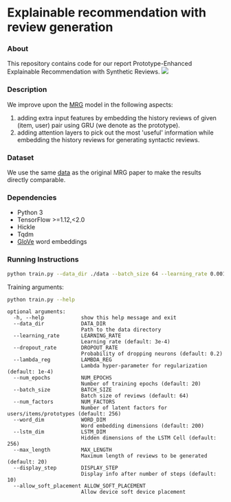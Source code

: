 # Explainable recommendation with review generation

### About
This repository contains code for our report Prototype-Enhanced Explainable Recommendation with Synthetic Reviews.
![](arch.jpg)

### Description
We improve upon the [MRG](https://github.com/PreferredAI/mrg) model in the following aspects:
1. adding extra input features by embedding the history reviews of given (item, user) pair using GRU (we denote as the prototype).
2. adding attention layers to pick out the most 'useful' information while embedding the history reviews for generating syntactic reviews.

### Dataset
We use the same [data](http://static.preferred.ai/mrg/data.zip) as the original MRG paper to make the results directly comparable.

### Dependencies
- Python 3
- TensorFlow >=1.12,<2.0
- Hickle
- Tqdm
- [GloVe](https://nlp.stanford.edu/projects/glove/) word embeddings

### Running Instructions
```bash
python train.py --data_dir ./data --batch_size 64 --learning_rate 0.001 --num_epochs 20
```
Training arguments:
```bash
python train.py --help
```
```
optional arguments:
  -h, --help            show this help message and exit
  --data_dir            DATA_DIR
                        Path to the data directory
  --learning_rate       LEARNING_RATE
                        Learning rate (default: 3e-4)
  --dropout_rate        DROPOUT_RATE
                        Probability of dropping neurons (default: 0.2)
  --lambda_reg          LAMBDA_REG
                        Lambda hyper-parameter for regularization (default: 1e-4)
  --num_epochs          NUM_EPOCHS
                        Number of training epochs (default: 20)
  --batch_size          BATCH_SIZE
                        Batch size of reviews (default: 64)
  --num_factors         NUM_FACTORS
                        Number of latent factors for users/items/prototypes (default: 256)              
  --word_dim            WORD_DIM
                        Word embedding dimensions (default: 200)
  --lstm_dim            LSTM_DIM
                        Hidden dimensions of the LSTM Cell (default: 256)
  --max_length          MAX_LENGTH
                        Maximum length of reviews to be generated (default: 20)
  --display_step        DISPLAY_STEP
                        Display info after number of steps (default: 10)
  --allow_soft_placement ALLOW_SOFT_PLACEMENT
                        Allow device soft device placement
```